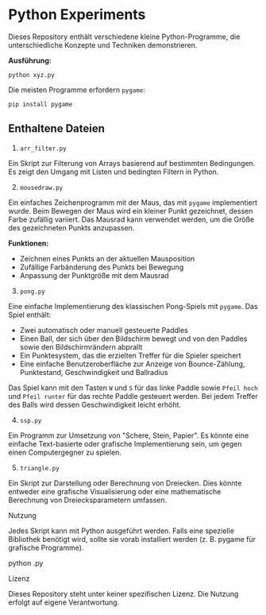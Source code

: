 # **Python Experiments**

Dieses Repository enthält verschiedene kleine Python-Programme, die unterschiedliche Konzepte und Techniken demonstrieren.

**Ausführung:**

`python xyz.py`

Die meisten Programme erfordern `pygame`:

`pip install pygame`

## **Enthaltene Dateien**

1. `arr_filter.py`

Ein Skript zur Filterung von Arrays basierend auf bestimmten Bedingungen. Es zeigt den Umgang mit Listen und bedingten Filtern in Python.

2. `mousedraw.py`

Ein einfaches Zeichenprogramm mit der Maus, das mit `pygame` implementiert wurde. Beim Bewegen der Maus wird ein kleiner Punkt gezeichnet, dessen Farbe zufällig variiert. Das Mausrad kann verwendet werden, um die Größe des gezeichneten Punkts anzupassen.

**Funktionen:**
- Zeichnen eines Punkts an der aktuellen Mausposition
- Zufällige Farbänderung des Punkts bei Bewegung
- Anpassung der Punktgröße mit dem Mausrad

3. `pong.py`

Eine einfache Implementierung des klassischen Pong-Spiels mit `pygame`. Das Spiel enthält:

- Zwei automatisch oder manuell gesteuerte Paddles
- Einen Ball, der sich über den Bildschirm bewegt und von den Paddles sowie den Bildschirmrändern abprallt
- Ein Punktesystem, das die erzielten Treffer für die Spieler speichert
- Eine einfache Benutzeroberfläche zur Anzeige von Bounce-Zählung, Punktestand, Geschwindigkeit und Ballradius

Das Spiel kann mit den Tasten `W` und `S` für das linke Paddle sowie `Pfeil hoch` und `Pfeil runter` für das rechte Paddle gesteuert werden. Bei jedem Treffer des Balls wird dessen Geschwindigkeit leicht erhöht.

4. `ssp.py`

Ein Programm zur Umsetzung von "Schere, Stein, Papier". Es könnte eine einfache Text-basierte oder grafische Implementierung sein, um gegen einen Computergegner zu spielen.

5. `triangle.py`

Ein Skript zur Darstellung oder Berechnung von Dreiecken. Dies könnte entweder eine grafische Visualisierung oder eine mathematische Berechnung von Dreiecksparametern umfassen.

Nutzung

Jedes Skript kann mit Python ausgeführt werden. Falls eine spezielle Bibliothek benötigt wird, sollte sie vorab installiert werden (z. B. pygame für grafische Programme).

python <filename>.py

Lizenz

Dieses Repository steht unter keiner spezifischen Lizenz. Die Nutzung erfolgt auf eigene Verantwortung.

